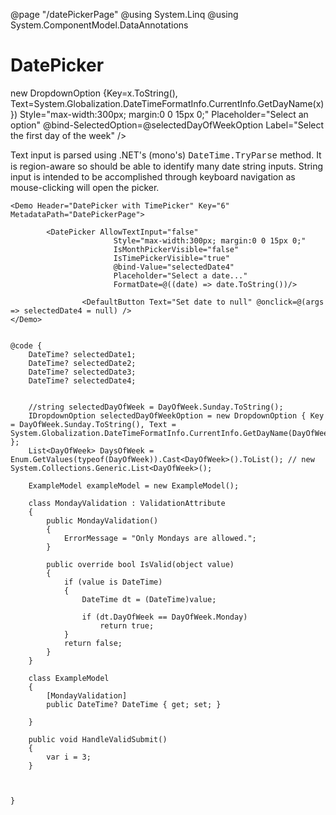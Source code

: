 ﻿@page "/datePickerPage"
@using System.Linq
@using System.ComponentModel.DataAnnotations

<h1>DatePicker</h1>

<Demo Header="Basic DatePicker" Key="1" MetadataPath="DatePickerPage">
    <DatePicker AllowTextInput="false"
                   Style="max-width:300px; margin:0 0 15px 0;"
                   @bind-Value="selectedDate1"
                   Placeholder="Select a date..."
                   FirstDayOfWeek=@((DayOfWeek)Enum.Parse(typeof(DayOfWeek), selectedDayOfWeekOption?.Key)) />
    <Dropdown ItemsSource=@DaysOfWeek.Select(x=>new DropdownOption {Key=x.ToString(), Text=System.Globalization.DateTimeFormatInfo.CurrentInfo.GetDayName(x) })
                 Style="max-width:300px; margin:0 0 15px 0;"
                 Placeholder="Select an option"
                 @bind-SelectedOption=@selectedDayOfWeekOption
                 Label="Select the first day of the week" />
</Demo>


<Demo Header="DatePicker Required" Key="2" MetadataPath="DatePickerPage">
    <DatePicker AllowTextInput="false"
                   Style="max-width:300px; margin:0 0 15px 0;"
                   IsRequired="true"
                   @bind-Value="selectedDate2"
                   Placeholder="Select a date..." />
</Demo>

<Demo Header="DatePicker Disabled" Key="3" MetadataPath="DatePickerPage">
    <DatePicker AllowTextInput="false"
                   Style="max-width:300px; margin:0 0 15px 0;"
                   Disabled="true"
                   @bind-Value="selectedDate2"
                   Placeholder="Select a date..." />
    <DatePicker AllowTextInput="false"
                   Style="max-width:300px; margin:0 0 15px 0;"
                   Disabled="true"
                   Label="Disabled (with Label)"
                   @bind-Value="selectedDate2"
                   Placeholder="Select a date..." />
</Demo>

<Demo Header="DatePicker allows input date string" Key="4" MetadataPath="CalendarPage">
    <p>
        Text input is parsed using .NET's (mono's) <span style="font-family:Courier">DateTime.TryParse</span> method.  It is region-aware so should be able to identify many date string inputs.
        String input is intended to be accomplished through keyboard navigation as mouse-clicking will open the picker.
    </p>
    <DatePicker AllowTextInput="true"
                   Style="max-width:300px; margin:0 0 15px 0;"
                   Label="DatePicker with string date input"
                   @bind-Value="selectedDate3"
                   Placeholder="Select a date..." />
</Demo>

<Demo Header="DatePicker with Blazor Forms Validation" Key="5" MetadataPath="CalendarPage">
    <EditForm Model=@exampleModel OnValidSubmit=@HandleValidSubmit>
        <DataAnnotationsValidator />
        <ValidationSummary />
        <DatePicker @bind-Value=@exampleModel.DateTime ShowMonthPickerAsOverlay="true" />
        <SubmitButton Text="Submit" />
    </EditForm>
</Demo>

    <Demo Header="DatePicker with TimePicker" Key="6" MetadataPath="DatePickerPage">

            <DatePicker AllowTextInput="false"
                           Style="max-width:300px; margin:0 0 15px 0;"
                           IsMonthPickerVisible="false"
                           IsTimePickerVisible="true"
                           @bind-Value="selectedDate4"
                           Placeholder="Select a date..."
                           FormatDate=@((date) => date.ToString())/>
        
                    <DefaultButton Text="Set date to null" @onclick=@(args => selectedDate4 = null) />       
    </Demo>


    @code {
        DateTime? selectedDate1;
        DateTime? selectedDate2;
        DateTime? selectedDate3;
        DateTime? selectedDate4;


        //string selectedDayOfWeek = DayOfWeek.Sunday.ToString();
        IDropdownOption selectedDayOfWeekOption = new DropdownOption { Key = DayOfWeek.Sunday.ToString(), Text = System.Globalization.DateTimeFormatInfo.CurrentInfo.GetDayName(DayOfWeek.Sunday) };
        List<DayOfWeek> DaysOfWeek = Enum.GetValues(typeof(DayOfWeek)).Cast<DayOfWeek>().ToList(); // new System.Collections.Generic.List<DayOfWeek>();

        ExampleModel exampleModel = new ExampleModel();

        class MondayValidation : ValidationAttribute
        {
            public MondayValidation()
            {
                ErrorMessage = "Only Mondays are allowed.";
            }

            public override bool IsValid(object value)
            {
                if (value is DateTime)
                {
                    DateTime dt = (DateTime)value;

                    if (dt.DayOfWeek == DayOfWeek.Monday)
                        return true;
                }
                return false;
            }
        }

        class ExampleModel
        {
            [MondayValidation]
            public DateTime? DateTime { get; set; }

        }

        public void HandleValidSubmit()
        {
            var i = 3;
        }



    }

